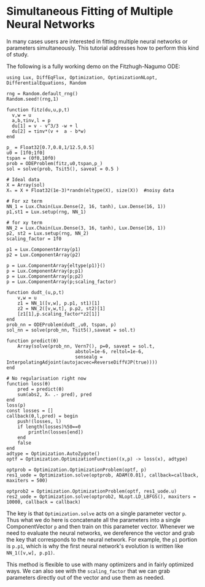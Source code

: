 # Simultaneous Fitting of Multiple Neural Networks

In many cases users are interested in fitting multiple neural networks
or parameters simultaneously. This tutorial addresses how to perform
this kind of study.

The following is a fully working demo on the Fitzhugh-Nagumo ODE:

```@example
using Lux, DiffEqFlux, Optimization, OptimizationNLopt, DifferentialEquations, Random

rng = Random.default_rng()
Random.seed!(rng,1)

function fitz(du,u,p,t)
  v,w = u
  a,b,τinv,l = p
  du[1] = v - v^3/3 -w + l
  du[2] = τinv*(v +  a - b*w)
end

p_ = Float32[0.7,0.8,1/12.5,0.5]
u0 = [1f0;1f0]
tspan = (0f0,10f0)
prob = ODEProblem(fitz,u0,tspan,p_)
sol = solve(prob, Tsit5(), saveat = 0.5 )

# Ideal data
X = Array(sol)
Xₙ = X + Float32(1e-3)*randn(eltype(X), size(X))  #noisy data

# For xz term
NN_1 = Lux.Chain(Lux.Dense(2, 16, tanh), Lux.Dense(16, 1))
p1,st1 = Lux.setup(rng, NN_1)

# for xy term
NN_2 = Lux.Chain(Lux.Dense(3, 16, tanh), Lux.Dense(16, 1))
p2, st2 = Lux.setup(rng, NN_2)
scaling_factor = 1f0

p1 = Lux.ComponentArray(p1)
p2 = Lux.ComponentArray(p2)

p = Lux.ComponentArray{eltype(p1)}()
p = Lux.ComponentArray(p;p1)
p = Lux.ComponentArray(p;p2)
p = Lux.ComponentArray(p;scaling_factor)

function dudt_(u,p,t)
    v,w = u
    z1 = NN_1([v,w], p.p1, st1)[1]
    z2 = NN_2([v,w,t], p.p2, st2)[1]
    [z1[1],p.scaling_factor*z2[1]]
end
prob_nn = ODEProblem(dudt_,u0, tspan, p)
sol_nn = solve(prob_nn, Tsit5(),saveat = sol.t)

function predict(θ)
    Array(solve(prob_nn, Vern7(), p=θ, saveat = sol.t,
                         abstol=1e-6, reltol=1e-6,
                         sensealg = InterpolatingAdjoint(autojacvec=ReverseDiffVJP(true))))
end

# No regularisation right now
function loss(θ)
    pred = predict(θ)
    sum(abs2, Xₙ .- pred), pred
end
loss(p)
const losses = []
callback(θ,l,pred) = begin
    push!(losses, l)
    if length(losses)%50==0
        println(losses[end])
    end
    false
end
adtype = Optimization.AutoZygote()
optf = Optimization.OptimizationFunction((x,p) -> loss(x), adtype)

optprob = Optimization.OptimizationProblem(optf, p)
res1_uode = Optimization.solve(optprob, ADAM(0.01), callback=callback, maxiters = 500)

optprob2 = Optimization.OptimizationProblem(optf, res1_uode.u)
res2_uode = Optimization.solve(optprob2, NLopt.LD_LBFGS(), maxiters = 10000, callback = callback)
```

The key is that `Optimization.solve` acts on a single parameter vector `p`.
Thus what we do here is concatenate all the parameters into a single
ComponentVector `p` and then train on this parameter
vector. Whenever we need to evaluate the neural networks, we dereference the
vector and grab the key that corresponds to the neural network.
For example, the `p1` portion is `p.p1`, which is why the
first neural network's evolution is written like `NN_1([v,w], p.p1)`.

This method is flexible to use with many optimizers and in fairly
optimized ways.
We can also see with the `scaling_factor` that we can grab parameters
directly out of the vector and use them as needed.
